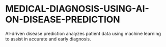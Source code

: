 # MEDICAL-DIAGNOSIS-USING-AI-ON-DISEASE-PREDICTION
AI-driven disease prediction analyzes patient data using machine learning to assist in accurate and early diagnosis.
